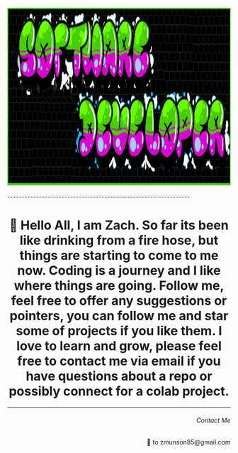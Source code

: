 <p align="background">
  <img src="gitRMimage.png" height ="400"width="1000" title="hover text">
</p>
----------------------------------------------------------------
<h1 align="center"> 👋 Hello All, I am Zach. So far its been like drinking from a fire hose, but things are starting to come to me now. Coding is a journey and I like where things are going. Follow me, feel free to offer any suggestions or pointers, you can follow me and star some of projects if you like them. I love to learn and grow, please feel free to contact me via email if you have questions about a repo or possibly connect for a colab project. </h1>

----------------------------------------------------------------
<h6 align="right">Contact Me</h6>
<p align="right">📧 to zmunson85@gmail.com</p>

